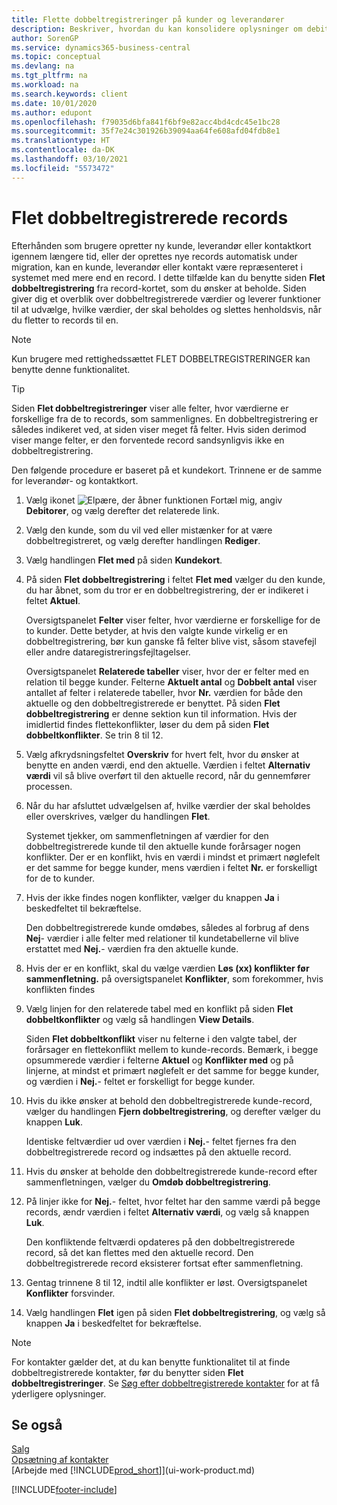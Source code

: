 ```yaml
---
title: Flette dobbeltregistreringer på kunder og leverandører
description: Beskriver, hvordan du kan konsolidere oplysninger om debitorer eller kreditorer, når du har dubletter af poster.
author: SorenGP
ms.service: dynamics365-business-central
ms.topic: conceptual
ms.devlang: na
ms.tgt_pltfrm: na
ms.workload: na
ms.search.keywords: client
ms.date: 10/01/2020
ms.author: edupont
ms.openlocfilehash: f79035d6bfa841f6bf9e82acc4bd4cdc45e1bc28
ms.sourcegitcommit: 35f7e24c301926b39094aa64fe608afd04fdb8e1
ms.translationtype: HT
ms.contentlocale: da-DK
ms.lasthandoff: 03/10/2021
ms.locfileid: "5573472"
---
```

# <a name="merge-duplicate-records"></a>Flet dobbeltregistrerede records
Efterhånden som brugere opretter ny kunde, leverandør eller kontaktkort igennem længere tid, eller der oprettes nye records automatisk under migration, kan en kunde, leverandør eller kontakt være repræsenteret i systemet med mere end en record. I dette tilfælde kan du benytte siden **Flet dobbeltregistrering** fra record-kortet, som du ønsker at beholde. Siden giver dig et overblik over dobbeltregistrerede værdier og leverer funktioner til at udvælge, hvilke værdier, der skal beholdes og slettes henholdsvis, når du fletter to records til en.

> [!NOTE]
> Kun brugere med rettighedssættet FLET DOBBELTREGISTRERINGER kan benytte denne funktionalitet.

> [!TIP]
> Siden **Flet dobbeltregistreringer** viser alle felter, hvor værdierne er forskellige fra de to records, som sammenlignes. En dobbeltregistrering er således indikeret ved, at siden viser meget få felter. Hvis siden derimod viser mange felter, er den forventede record sandsynligvis ikke en dobbeltregistrering.

Den følgende procedure er baseret på et kundekort. Trinnene er de samme for leverandør- og kontaktkort.

1. Vælg ikonet ![Elpære, der åbner funktionen Fortæl mig](media/ui-search/search_small.png "Fortæl mig, hvad du vil foretage dig"), angiv **Debitorer**, og vælg derefter det relaterede link.
2. Vælg den kunde, som du vil ved eller mistænker for at være dobbeltregistreret, og vælg derefter handlingen **Rediger**.
3. Vælg handlingen **Flet med** på siden **Kundekort**.
4. På siden **Flet dobbeltregistrering** i feltet **Flet med** vælger du den kunde, du har åbnet, som du tror er en dobbeltregistrering, der er indikeret i feltet **Aktuel**.

    Oversigtspanelet **Felter** viser felter, hvor værdierne er forskellige for de to kunder. Dette betyder, at hvis den valgte kunde virkelig er en dobbeltregistrering, bør kun ganske få felter blive vist, såsom stavefejl eller andre dataregistreringsfejltagelser.

    Oversigtspanelet **Relaterede tabeller** viser, hvor der er felter med en relation til begge kunder. Felterne **Aktuelt antal** og **Dobbelt antal** viser antallet af felter i relaterede tabeller, hvor **Nr.** værdien for både den aktuelle og den dobbeltregistrerede er benyttet. På siden **Flet dobbeltregistrering** er denne sektion kun til information. Hvis der imidlertid findes flettekonflikter, løser du dem på siden **Flet dobbeltkonflikter**. Se trin 8 til 12.   

5. Vælg afkrydsningsfeltet **Overskriv** for hvert felt, hvor du ønsker at benytte en anden værdi, end den aktuelle. Værdien i feltet **Alternativ værdi** vil så blive overført til den aktuelle record, når du gennemfører processen.
6. Når du har afsluttet udvælgelsen af, hvilke værdier der skal beholdes eller overskrives, vælger du handlingen **Flet**.

    Systemet tjekker, om sammenfletningen af værdier for den dobbeltregistrerede kunde til den aktuelle kunde forårsager nogen konflikter. Der er en konflikt, hvis en værdi i mindst et primært nøglefelt er det samme for begge kunder, mens værdien i feltet **Nr.** er forskelligt for de to kunder.

7. Hvis der ikke findes nogen konflikter, vælger du knappen **Ja** i beskedfeltet til bekræftelse.

    Den dobbeltregistrerede kunde omdøbes, således al forbrug af dens **Nej**- værdier i alle felter med relationer til kundetabellerne vil blive erstattet med **Nej.**- værdien fra den aktuelle kunde.
8. Hvis der er en konflikt, skal du vælge værdien **Løs (xx) konflikter før sammenfletning.** på oversigtspanelet **Konflikter**, som forekommer, hvis konflikten findes
9. Vælg linjen for den relaterede tabel med en konflikt på siden **Flet dobbeltkonflikter** og vælg så handlingen **View Details**.

    Siden **Flet dobbeltkonflikt** viser nu felterne i den valgte tabel, der forårsager en flettekonflikt mellem to kunde-records. Bemærk, i begge opsummerede værdier i felterne **Aktuel** og **Konflikter med** og på linjerne, at mindst et primært nøglefelt er det samme for begge kunder, og værdien i **Nej.**- feltet er forskelligt for begge kunder.   
10. Hvis du ikke ønsker at behold den dobbeltregistrerede kunde-record, vælger du handlingen **Fjern dobbeltregistrering**, og derefter vælger du knappen **Luk**.

    Identiske feltværdier ud over værdien i **Nej.**- feltet fjernes fra den dobbeltregistrerede record og indsættes på den aktuelle record.
11. Hvis du ønsker at beholde den dobbeltregistrerede kunde-record efter sammenfletningen, vælger du **Omdøb dobbeltregistrering**.
12. På linjer ikke for **Nej.**- feltet, hvor feltet har den samme værdi på begge records, ændr værdien i feltet **Alternativ værdi**, og vælg så knappen **Luk**.

    Den konfliktende feltværdi opdateres på den dobbeltregistrerede record, så det kan flettes med den aktuelle record. Den dobbeltregistrerede record eksisterer fortsat efter sammenfletning.
13. Gentag trinnene 8 til 12, indtil alle konflikter er løst. Oversigtspanelet **Konflikter** forsvinder.
14. Vælg handlingen **Flet** igen på siden **Flet dobbeltregistrering**, og vælg så knappen **Ja** i beskedfeltet for bekræftelse.

> [!NOTE]
> For kontakter gælder det, at du kan benytte funktionalitet til at finde dobbeltregistrerede kontakter, før du benytter siden **Flet dobbeltregistreringer**. Se [Søg efter dobbeltregistrerede kontakter](marketing-setup-contacts.md#searching-for-duplicate-contacts) for at få yderligere oplysninger.

## <a name="see-also"></a>Se også
[Salg](sales-manage-sales.md)  
[Opsætning af kontakter](marketing-setup-contacts.md)  
[Arbejde med [!INCLUDE[prod_short](includes/prod_short.md)]](ui-work-product.md)


[!INCLUDE[footer-include](includes/footer-banner.md)]